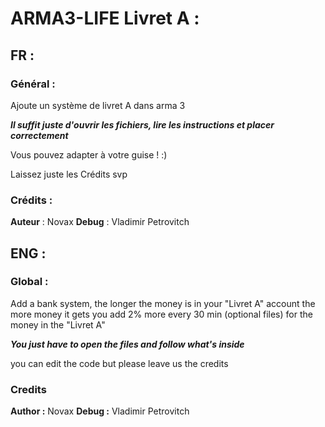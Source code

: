 # ARMA3-LIFE Livret A :
## FR :
### Général :
Ajoute un système de livret A dans arma 3


***Il suffit juste d'ouvrir les fichiers, lire les instructions et placer correctement***

Vous pouvez adapter à votre guise ! :)

Laissez juste les Crédits svp


### Crédits :

**Auteur** : Novax
**Debug** : Vladimir Petrovitch

## ENG :
### Global :

Add a bank system, the longer the money is in your "Livret A" account the more money it gets you
add 2% more every 30 min (optional files) for the money in the "Livret A"

***You just have to open the files and follow what's inside***

you can edit the code but please leave us the credits

### Credits
**Author :** Novax
**Debug :** Vladimir Petrovitch